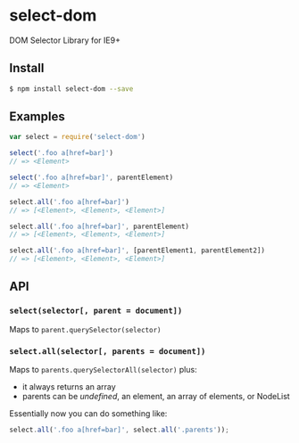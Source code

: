 # select-dom

DOM Selector Library for IE9+

## Install

```bash
$ npm install select-dom --save
```

## Examples

```js
var select = require('select-dom')

select('.foo a[href=bar]')
// => <Element>

select('.foo a[href=bar]', parentElement)
// => <Element>

select.all('.foo a[href=bar]')
// => [<Element>, <Element>, <Element>]

select.all('.foo a[href=bar]', parentElement)
// => [<Element>, <Element>, <Element>]

select.all('.foo a[href=bar]', [parentElement1, parentElement2])
// => [<Element>, <Element>, <Element>]
```

## API

### `select(selector[, parent = document])`

Maps to `parent.querySelector(selector)`

### `select.all(selector[, parents = document])`

Maps to `parents.querySelectorAll(selector)` plus:

* it always returns an array
* parents can be *undefined*, an element, an array of elements, or NodeList

Essentially now you can do something like:

```js
select.all('.foo a[href=bar]', select.all('.parents'));
```